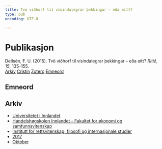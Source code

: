```yaml
---
title: Tvö viðhorf til vísindalegrar þekkingar – eða eitt?
type: pub
encoding: UTF-8

---
```

<h1>Publikasjon</h1>
<article id="csl-bib-container-VBCBS56E" class="csl-bib-container">
  <div class="csl-bib-body"> <div class="csl-entry">Dellsén, F. U. (2015). Tvö viðhorf til vísindalegrar þekkingar – eða eitt? <i>Ritið</i>, <i>15</i>, 135–155.</div> </div>
  <div class="csl-bib-buttons">
    <a href="#taxonomy-article-VBCBS56E" alt="archive" class="csl-bib-button">Arkiv</a>
    <a href="https://app.cristin.no/results/show.jsf?id=1503976" alt="Cristin" class="csl-bib-button">Cristin</a>
    <a href="http://zotero.org/groups/5881554/items/VBCBS56E" alt="Zotero" class="csl-bib-button">Zotero</a>
    <a href="#keywords-article-VBCBS56E" alt="keywords" class="csl-bib-button">Emneord</a>
  </div>
  <div id="csl-bib-meta-container-VBCBS56E"></div>
</article>
<div id="csl-bib-meta-VBCBS56E" class="csl-bib-meta">
  <article id="keywords-article-VBCBS56E" class="keywords-article">
    <h1>Emneord</h1>
    
  </article>
  <article id="taxonomy-article-VBCBS56E" class="taxonomy-article">
    <h1>Arkiv</h1>
    <ul>
      <li><a href="{{< params subfolder >}}nn/archive/?key=3DCRN523">Universitetet i Innlandet</a></li>
      <li><a href="{{< params subfolder >}}nn/archive/?key=DU8Q9LN9">Handelshøgskolen Innlandet - Fakultet for økonomi og samfunnsvitenskap</a></li>
      <li><a href="{{< params subfolder >}}nn/archive/?key=ITYAG68H">Institutt for rettsvitenskap, filosofi og internasjonale studier</a></li>
      <li><a href="{{< params subfolder >}}nn/archive/?key=XDLKZVSJ">2017</a></li>
      <li><a href="{{< params subfolder >}}nn/archive/?key=W8I2DF74">Oktober</a></li>
    </ul>
  </article>
</div>
